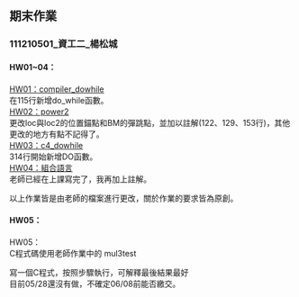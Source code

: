 ## 期末作業
### 111210501_資工二_楊松城
#### HW01~04：
[HW01：compiler_dowhile](https://github.com/Shiraishidesu/_sp/blob/main/03c-compiler3/compiler.c)  
在115行新增do_while函數。  
[HW02：power2](https://github.com/Shiraishidesu/_sp/blob/main/01c-asmFib/c4.c)  
更改loc與loc2的位置錨點和BM的彈跳點，並加以註解(122、129、153行)，其他更改的地方有點不記得了。  
[HW03：c4_dowhile](https://github.com/Shiraishidesu/_sp/blob/main/00e-c4for/c4.c)  
314行開始新增DO函數。  
[HW04：組合語言](https://github.com/Shiraishidesu/_sp/blob/main/A1-exercise/mul3.s)  
老師已經在上課寫完了，我再加上註解。

以上作業皆是由老師的檔案進行更改，關於作業的要求皆為原創。
#### HW05：
HW05：  
C程式碼使用老師作業中的 mul3test

寫一個C程式，按照步驟執行，可解釋最後結果最好  
目前05/28還沒有做，不確定06/08前能否繳交。
